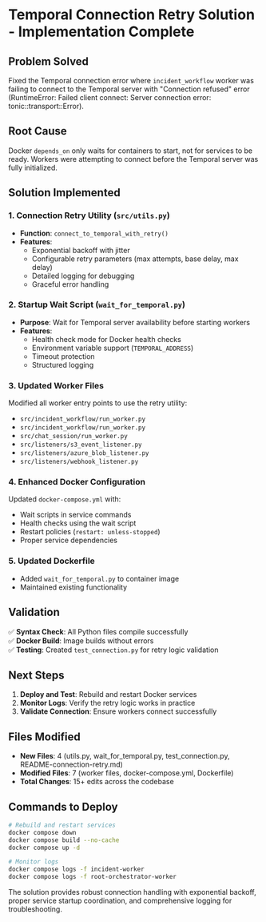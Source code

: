 # Temporal Connection Retry Solution - Implementation Complete

## Problem Solved
Fixed the Temporal connection error where `incident_workflow` worker was failing to connect to the Temporal server with "Connection refused" error (RuntimeError: Failed client connect: Server connection error: tonic::transport::Error).

## Root Cause
Docker `depends_on` only waits for containers to start, not for services to be ready. Workers were attempting to connect before the Temporal server was fully initialized.

## Solution Implemented

### 1. Connection Retry Utility (`src/utils.py`)
- **Function**: `connect_to_temporal_with_retry()`
- **Features**:
  - Exponential backoff with jitter
  - Configurable retry parameters (max attempts, base delay, max delay)
  - Detailed logging for debugging
  - Graceful error handling

### 2. Startup Wait Script (`wait_for_temporal.py`)
- **Purpose**: Wait for Temporal server availability before starting workers
- **Features**:
  - Health check mode for Docker health checks
  - Environment variable support (`TEMPORAL_ADDRESS`)
  - Timeout protection
  - Structured logging

### 3. Updated Worker Files
Modified all worker entry points to use the retry utility:
- `src/incident_workflow/run_worker.py`
- `src/incident_workflow/run_worker.py`
- `src/chat_session/run_worker.py`
- `src/listeners/s3_event_listener.py`
- `src/listeners/azure_blob_listener.py`
- `src/listeners/webhook_listener.py`

### 4. Enhanced Docker Configuration
Updated `docker-compose.yml` with:
- Wait scripts in service commands
- Health checks using the wait script
- Restart policies (`restart: unless-stopped`)
- Proper service dependencies

### 5. Updated Dockerfile
- Added `wait_for_temporal.py` to container image
- Maintained existing functionality

## Validation
✅ **Syntax Check**: All Python files compile successfully  
✅ **Docker Build**: Image builds without errors  
✅ **Testing**: Created `test_connection.py` for retry logic validation

## Next Steps
1. **Deploy and Test**: Rebuild and restart Docker services
2. **Monitor Logs**: Verify the retry logic works in practice
3. **Validate Connection**: Ensure workers connect successfully

## Files Modified
- **New Files**: 4 (utils.py, wait_for_temporal.py, test_connection.py, README-connection-retry.md)
- **Modified Files**: 7 (worker files, docker-compose.yml, Dockerfile)
- **Total Changes**: 15+ edits across the codebase

## Commands to Deploy
```bash
# Rebuild and restart services
docker compose down
docker compose build --no-cache
docker compose up -d

# Monitor logs
docker compose logs -f incident-worker
docker compose logs -f root-orchestrator-worker
```

The solution provides robust connection handling with exponential backoff, proper service startup coordination, and comprehensive logging for troubleshooting.
